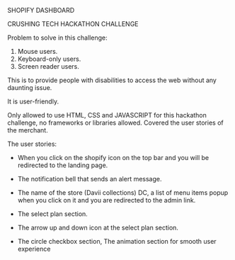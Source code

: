 SHOPIFY DASHBOARD

CRUSHING TECH HACKATHON CHALLENGE

Problem to solve in this challenge:
1. Mouse users.
2. Keyboard-only users.
3. Screen reader users.

This is to provide people with disabilities to access the web without any daunting issue.

It is user-friendly.

Only allowed to use HTML, CSS and JAVASCRIPT for this hackathon challenge, no frameworks or libraries allowed.
Covered the user stories of the merchant.

The user stories:
- When you click on the shopify icon on the top bar and you will be redirected to the landing page.
   
- The notification bell that sends an alert message.
   
- The name of the store (Davii collections) DC, a list of menu items popup when you click on it and you are redirected to the admin link.
   
- The select plan section.
    
- The arrow up and down icon at the select plan section.
   
- The circle checkbox section, The animation section for smooth user experience


